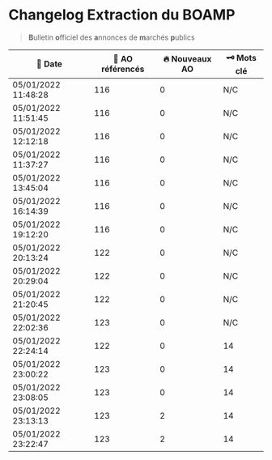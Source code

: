 # Changelog Extraction du BOAMP
> **B**ulletin **o**fficiel des **a**nnonces de **m**archés **p**ublics

| 📅 Date | 📝 AO référencés | 🔥 Nouveaux AO | 🗝 Mots clé |
|---|---|---|---|
|05/01/2022 11:48:28 | 116 | 0| N/C |
|05/01/2022 11:51:45 | 116 | 0| N/C |
|05/01/2022 12:12:18 | 116 | 0| N/C | 
|05/01/2022 11:37:27 | 116 | 0| N/C | 
|05/01/2022 13:45:04 | 116 | 0| N/C | 
|05/01/2022 16:14:39 | 116 | 0| N/C | 
|05/01/2022 19:12:20 | 116 | 0| N/C | 
|05/01/2022 20:13:24 | 122 | 0| N/C | 
|05/01/2022 20:29:04 | 122 | 0| N/C | 
|05/01/2022 21:20:45 | 122 | 0| N/C | 
|05/01/2022 22:02:36 | 123 | 0| N/C | 
|05/01/2022 22:24:14 | 122 | 0| 14|
|05/01/2022 23:00:22 | 123 | 0| 14|
|05/01/2022 23:08:05 | 123 | 0| 14|
|05/01/2022 23:13:13 | 123 | 2| 14|
|05/01/2022 23:22:47 | 123 | 2| 14|
